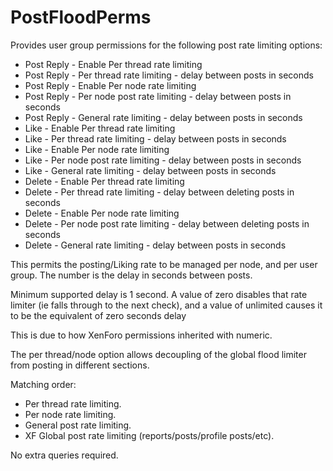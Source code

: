 #  PostFloodPerms

Provides user group permissions for the following post rate limiting options:

- Post Reply - Enable Per thread rate limiting
- Post Reply - Per thread rate limiting - delay between posts in seconds
- Post Reply - Enable Per node rate limiting
- Post Reply - Per node post rate limiting - delay between posts in seconds
- Post Reply - General rate limiting - delay between posts in seconds
- Like - Enable Per thread rate limiting
- Like - Per thread rate limiting - delay between posts in seconds
- Like - Enable Per node rate limiting
- Like - Per node post rate limiting - delay between posts in seconds
- Like - General rate limiting - delay between posts in seconds
- Delete - Enable Per thread rate limiting
- Delete - Per thread rate limiting - delay between deleting posts in seconds
- Delete - Enable Per node rate limiting
- Delete - Per node post rate limiting - delay between deleting posts in seconds
- Delete - General rate limiting - delay between posts in seconds



This permits the posting/Liking rate to be managed per node, and per user group. The number is the delay in seconds between posts.

Minimum supported delay is 1 second. A value of zero disables that rate limiter (ie falls through to the next check), and a value of unlimited causes it to be the equivalent of zero seconds delay

This is due to how XenForo permissions inherited with numeric.

The per thread/node option allows decoupling of the global flood limiter from posting in different sections.

Matching order:
- Per thread rate limiting.
- Per node rate limiting.
- General post rate limiting.
- XF Global post rate limiting (reports/posts/profile posts/etc).

No extra queries required.